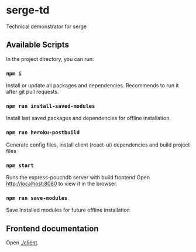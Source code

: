 
# serge-td
Technical demonstrator for serge

## Available Scripts

In the project directory, you can run:


### `npm i`

Install or update all packages and dependencies.
Recommends to run it after git pull requests.

### `npm run install-saved-modules`

Install last saved packages and dependencies for offline installation.

### `npm run heroku-postbuild`

Generate config files, install client (react-ui) dependencies and build project files

### `npm start`

Runs the express-pouchdb server with build frontend
Open [http://localhost:8080](http://localhost:8080) to view it in the browser.

### `npm run save-modules`

Save Installed modules for future offline installation

## Frontend documentation

Open [./client](/client).
